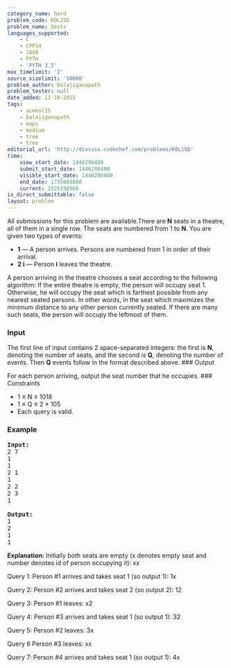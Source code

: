 ```yaml
---
category_name: hard
problem_code: KOL15D
problem_name: Seats
languages_supported:
    - C
    - CPP14
    - JAVA
    - PYTH
    - 'PYTH 3.5'
max_timelimit: '2'
source_sizelimit: '50000'
problem_author: balajiganapath
problem_tester: null
date_added: 11-10-2015
tags:
    - acmkol15
    - balajiganapath
    - maps
    - medium
    - tree
    - tree
editorial_url: 'http://discuss.codechef.com/problems/KOL15D'
time:
    view_start_date: 1446296400
    submit_start_date: 1446296400
    visible_start_date: 1446296400
    end_date: 1735669800
    current: 1525198968
is_direct_submittable: false
layout: problem
---
```

All submissions for this problem are available.There are **N** seats in a theatre, all of them in a single row. The seats are numbered from 1 to **N**. You are given two types of events:

- **1** — A person arrives. Persons are numbered from 1 in order of their arrival.
- **2 i** — Person **i** leaves the theatre.

A person arriving in the theatre chooses a seat according to the following algorithm:
If the entire theatre is empty, the person will occupy seat 1.
Otherwise, he will occupy the seat which is farthest possible from any nearest seated persons. In other words, in the seat which maximizes the minimum distance to any other person currently seated. If there are many such seats, the person will occupy the leftmost of them.

### Input

The first line of input contains 2 space-separated integers: the first is **N**, denoting the number of seats, and the second is **Q**, denoting the number of events. Then **Q** events follow in the format described above. ### Output

For each person arriving, output the seat number that he occupies. ### Constraints

- 1 ≤ N ≤ 1018
- 1 ≤ Q ≤ 2 \* 105
- Each query is valid.

### Example

<pre><b>Input:</b>
2 7
1
1
2 1
1
2 2
2 3
1

<b>Output:</b>
1
2
1
1
</pre>

**Explanation:**
Initially both seats are empty (x denotes empty seat and number denotes id of person occupying it):
xx

Query 1: Person #1 arrives and takes seat 1 (so output 1):
1x

Query 2: Person #2 arrives and takes seat 2 (so output 2):
12

Query 3: Person #1 leaves:
x2

Query 4: Person #3 arrives and takes seat 1 (so output 1):
32

Query 5: Person #2 leaves:
3x

Query 6 Person #3 leaves:
xx

Query 7: Person #4 arrives and takes seat 1 (so output 1):
4x
